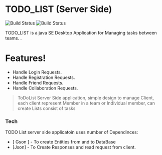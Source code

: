 # TODO_LIST (Server Side)


![Build Status](https://img.shields.io/badge/version-1.0-green)
![Build Status](https://img.shields.io/badge/Contributors-5-orange)


TODO_LIST is a java SE Desktop Application for Managing tasks between teams. .

  

#  Features!

  - Handle Login Requests.
  - Handle Registration Requests.
  - Handle Friend Requests.
  - Handle Collaboration Requests.


> ToDoList Server Side application, simple design
> to manage Client, each client represent Member in a team 
> or Individual member, can create Lists consist of tasks


### Tech

TODO List server side applicatoin uses number of Dependinces:

* [ Gson ] - To create Entities from and to DataBase
* [Json] - To Create Responses and read request from client.
